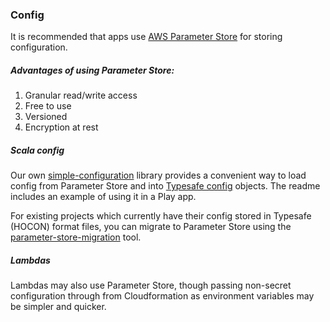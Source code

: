 ### Config

It is recommended that apps use [AWS Parameter Store](https://docs.aws.amazon.com/systems-manager/latest/userguide/systems-manager-paramstore.html) for storing configuration.

##### Advantages of using Parameter Store:
1. Granular read/write access
2. Free to use
3. Versioned
4. Encryption at rest

##### Scala config
Our own [simple-configuration](https://github.com/guardian/simple-configuration) library provides a convenient way to load config from Parameter Store and into [Typesafe config](https://github.com/lightbend/config) objects. The readme includes an example of using it in a Play app.

For existing projects which currently have their config stored in Typesafe (HOCON) format files, you can migrate to Parameter Store using the [parameter-store-migration](https://github.com/guardian/parameter-store-migration) tool.


##### Lambdas
Lambdas may also use Parameter Store, though passing non-secret configuration through from Cloudformation as environment variables may be simpler and quicker.
